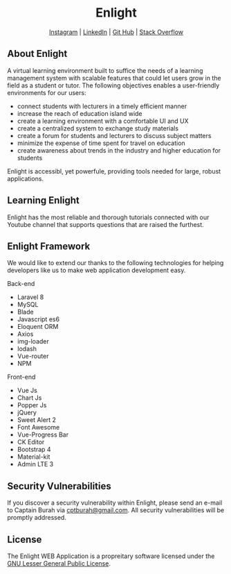 <h1 align="center">Enlight</h1>

<p align="center">
<a href="https://www.instagram.com/captain_burah">Instagram</a> | 
<a href="https://www.linkedin.com/in/tuan-burah/">LinkedIn</a> | 
<a href="https://github.com/captain-burah">Git Hub</a> | 
<a href="https://stackoverflow.com/users/14991937/captain-burah">Stack Overflow</a>
</p>

## About Enlight

A virtual learning environment built to suffice the needs of a learning management system with scalable features
that could let users grow in the field as a student or tutor. The following objectives enables a user-friendly environments for our users:

- connect students with lecturers in a timely efficient manner
- increase the reach of education island wide
- create a learning environment with a comfortable UI and UX
- create a centralized system to exchange study materials
- create a forum for students and lecturers to discuss subject matters
- minimize the expense of time spent for travel on education
- create awareness about trends in the industry and higher education for students

Enlight is accessibl, yet powerfule, providing tools needed for large, robust applications.

## Learning Enlight

Enlight has the most reliable and thorough tutorials connected with our Youtube channel that supports questions that are raised the furthest.

## Enlight Framework

We would like to extend our thanks to the following technologies for helping developers like us to make web application development easy. 

Back-end
- Laravel 8
- MySQL
- Blade
- Javascript es6
- Eloquent ORM
- Axios
- img-loader
- lodash
- Vue-router
- NPM

Front-end
- Vue Js
- Chart Js
- Popper Js
- jQuery
- Sweet Alert 2
- Font Awesome
- Vue-Progress Bar
- CK Editor
- Bootstrap 4
- Material-kit
- Admin LTE 3

## Security Vulnerabilities

If you discover a security vulnerability within Enlight, please send an e-mail to Captain Burah via [cptburah@gmail.com](mailto:cptburah@gmail.com). All security vulnerabilities will be promptly addressed.

## License

The Enlight WEB Application is a propreitary software licensed under the [GNU Lesser General Public License](https://fsf.org/).
